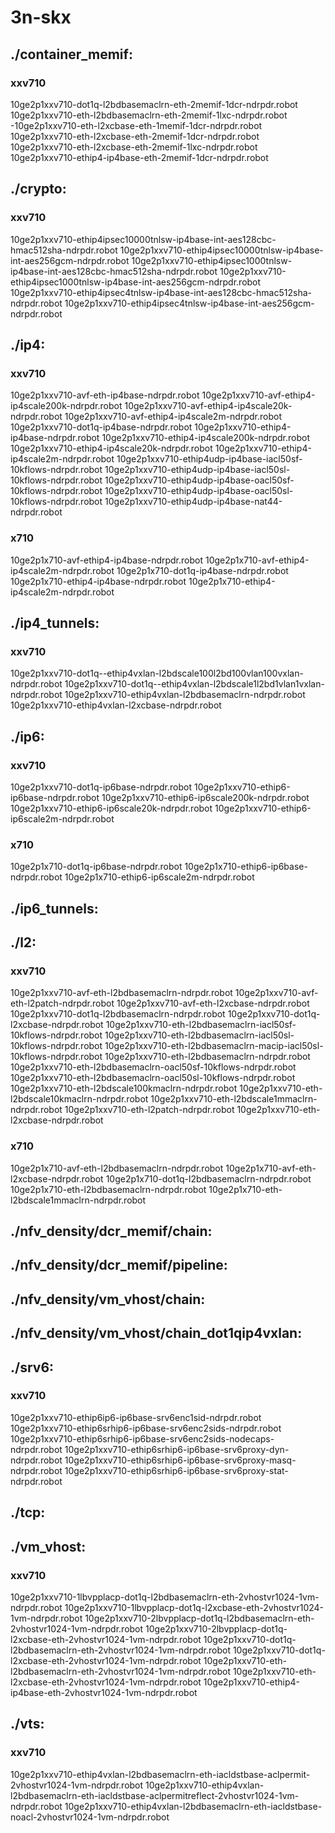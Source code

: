 # 3n-skx
## ./container_memif:
### xxv710
10ge2p1xxv710-dot1q-l2bdbasemaclrn-eth-2memif-1dcr-ndrpdr.robot
10ge2p1xxv710-eth-l2bdbasemaclrn-eth-2memif-1lxc-ndrpdr.robot
-10ge2p1xxv710-eth-l2xcbase-eth-1memif-1dcr-ndrpdr.robot
10ge2p1xxv710-eth-l2xcbase-eth-2memif-1dcr-ndrpdr.robot
10ge2p1xxv710-eth-l2xcbase-eth-2memif-1lxc-ndrpdr.robot
10ge2p1xxv710-ethip4-ip4base-eth-2memif-1dcr-ndrpdr.robot
## ./crypto:
### xxv710
10ge2p1xxv710-ethip4ipsec10000tnlsw-ip4base-int-aes128cbc-hmac512sha-ndrpdr.robot
10ge2p1xxv710-ethip4ipsec10000tnlsw-ip4base-int-aes256gcm-ndrpdr.robot
10ge2p1xxv710-ethip4ipsec1000tnlsw-ip4base-int-aes128cbc-hmac512sha-ndrpdr.robot
10ge2p1xxv710-ethip4ipsec1000tnlsw-ip4base-int-aes256gcm-ndrpdr.robot
10ge2p1xxv710-ethip4ipsec4tnlsw-ip4base-int-aes128cbc-hmac512sha-ndrpdr.robot
10ge2p1xxv710-ethip4ipsec4tnlsw-ip4base-int-aes256gcm-ndrpdr.robot
## ./ip4:
### xxv710
10ge2p1xxv710-avf-eth-ip4base-ndrpdr.robot
10ge2p1xxv710-avf-ethip4-ip4scale200k-ndrpdr.robot
10ge2p1xxv710-avf-ethip4-ip4scale20k-ndrpdr.robot
10ge2p1xxv710-avf-ethip4-ip4scale2m-ndrpdr.robot
10ge2p1xxv710-dot1q-ip4base-ndrpdr.robot
10ge2p1xxv710-ethip4-ip4base-ndrpdr.robot
10ge2p1xxv710-ethip4-ip4scale200k-ndrpdr.robot
10ge2p1xxv710-ethip4-ip4scale20k-ndrpdr.robot
10ge2p1xxv710-ethip4-ip4scale2m-ndrpdr.robot
10ge2p1xxv710-ethip4udp-ip4base-iacl50sf-10kflows-ndrpdr.robot
10ge2p1xxv710-ethip4udp-ip4base-iacl50sl-10kflows-ndrpdr.robot
10ge2p1xxv710-ethip4udp-ip4base-oacl50sf-10kflows-ndrpdr.robot
10ge2p1xxv710-ethip4udp-ip4base-oacl50sl-10kflows-ndrpdr.robot
10ge2p1xxv710-ethip4udp-ip4base-nat44-ndrpdr.robot
### x710
10ge2p1x710-avf-ethip4-ip4base-ndrpdr.robot
10ge2p1x710-avf-ethip4-ip4scale2m-ndrpdr.robot
10ge2p1x710-dot1q-ip4base-ndrpdr.robot
10ge2p1x710-ethip4-ip4base-ndrpdr.robot
10ge2p1x710-ethip4-ip4scale2m-ndrpdr.robot
## ./ip4_tunnels:
### xxv710
10ge2p1xxv710-dot1q--ethip4vxlan-l2bdscale100l2bd100vlan100vxlan-ndrpdr.robot
10ge2p1xxv710-dot1q--ethip4vxlan-l2bdscale1l2bd1vlan1vxlan-ndrpdr.robot
10ge2p1xxv710-ethip4vxlan-l2bdbasemaclrn-ndrpdr.robot
10ge2p1xxv710-ethip4vxlan-l2xcbase-ndrpdr.robot
## ./ip6:
### xxv710
10ge2p1xxv710-dot1q-ip6base-ndrpdr.robot
10ge2p1xxv710-ethip6-ip6base-ndrpdr.robot
10ge2p1xxv710-ethip6-ip6scale200k-ndrpdr.robot
10ge2p1xxv710-ethip6-ip6scale20k-ndrpdr.robot
10ge2p1xxv710-ethip6-ip6scale2m-ndrpdr.robot
### x710
10ge2p1x710-dot1q-ip6base-ndrpdr.robot
10ge2p1x710-ethip6-ip6base-ndrpdr.robot
10ge2p1x710-ethip6-ip6scale2m-ndrpdr.robot
## ./ip6_tunnels:
## ./l2:
### xxv710
10ge2p1xxv710-avf-eth-l2bdbasemaclrn-ndrpdr.robot
10ge2p1xxv710-avf-eth-l2patch-ndrpdr.robot
10ge2p1xxv710-avf-eth-l2xcbase-ndrpdr.robot
10ge2p1xxv710-dot1q-l2bdbasemaclrn-ndrpdr.robot
10ge2p1xxv710-dot1q-l2xcbase-ndrpdr.robot
10ge2p1xxv710-eth-l2bdbasemaclrn-iacl50sf-10kflows-ndrpdr.robot
10ge2p1xxv710-eth-l2bdbasemaclrn-iacl50sl-10kflows-ndrpdr.robot
10ge2p1xxv710-eth-l2bdbasemaclrn-macip-iacl50sl-10kflows-ndrpdr.robot
10ge2p1xxv710-eth-l2bdbasemaclrn-ndrpdr.robot
10ge2p1xxv710-eth-l2bdbasemaclrn-oacl50sf-10kflows-ndrpdr.robot
10ge2p1xxv710-eth-l2bdbasemaclrn-oacl50sl-10kflows-ndrpdr.robot
10ge2p1xxv710-eth-l2bdscale100kmaclrn-ndrpdr.robot
10ge2p1xxv710-eth-l2bdscale10kmaclrn-ndrpdr.robot
10ge2p1xxv710-eth-l2bdscale1mmaclrn-ndrpdr.robot
10ge2p1xxv710-eth-l2patch-ndrpdr.robot
10ge2p1xxv710-eth-l2xcbase-ndrpdr.robot
### x710
10ge2p1x710-avf-eth-l2bdbasemaclrn-ndrpdr.robot
10ge2p1x710-avf-eth-l2xcbase-ndrpdr.robot
10ge2p1x710-dot1q-l2bdbasemaclrn-ndrpdr.robot
10ge2p1x710-eth-l2bdbasemaclrn-ndrpdr.robot
10ge2p1x710-eth-l2bdscale1mmaclrn-ndrpdr.robot
## ./nfv_density/dcr_memif/chain:
## ./nfv_density/dcr_memif/pipeline:
## ./nfv_density/vm_vhost/chain:
## ./nfv_density/vm_vhost/chain_dot1qip4vxlan:
## ./srv6:
### xxv710
10ge2p1xxv710-ethip6ip6-ip6base-srv6enc1sid-ndrpdr.robot
10ge2p1xxv710-ethip6srhip6-ip6base-srv6enc2sids-ndrpdr.robot
10ge2p1xxv710-ethip6srhip6-ip6base-srv6enc2sids-nodecaps-ndrpdr.robot
10ge2p1xxv710-ethip6srhip6-ip6base-srv6proxy-dyn-ndrpdr.robot
10ge2p1xxv710-ethip6srhip6-ip6base-srv6proxy-masq-ndrpdr.robot
10ge2p1xxv710-ethip6srhip6-ip6base-srv6proxy-stat-ndrpdr.robot
## ./tcp:
## ./vm_vhost:
### xxv710
10ge2p1xxv710-1lbvpplacp-dot1q-l2bdbasemaclrn-eth-2vhostvr1024-1vm-ndrpdr.robot
10ge2p1xxv710-1lbvpplacp-dot1q-l2xcbase-eth-2vhostvr1024-1vm-ndrpdr.robot
10ge2p1xxv710-2lbvpplacp-dot1q-l2bdbasemaclrn-eth-2vhostvr1024-1vm-ndrpdr.robot
10ge2p1xxv710-2lbvpplacp-dot1q-l2xcbase-eth-2vhostvr1024-1vm-ndrpdr.robot
10ge2p1xxv710-dot1q-l2bdbasemaclrn-eth-2vhostvr1024-1vm-ndrpdr.robot
10ge2p1xxv710-dot1q-l2xcbase-eth-2vhostvr1024-1vm-ndrpdr.robot
10ge2p1xxv710-eth-l2bdbasemaclrn-eth-2vhostvr1024-1vm-ndrpdr.robot
10ge2p1xxv710-eth-l2xcbase-eth-2vhostvr1024-1vm-ndrpdr.robot
10ge2p1xxv710-ethip4-ip4base-eth-2vhostvr1024-1vm-ndrpdr.robot
## ./vts:
### xxv710
10ge2p1xxv710-ethip4vxlan-l2bdbasemaclrn-eth-iacldstbase-aclpermit-2vhostvr1024-1vm-ndrpdr.robot
10ge2p1xxv710-ethip4vxlan-l2bdbasemaclrn-eth-iacldstbase-aclpermitreflect-2vhostvr1024-1vm-ndrpdr.robot
10ge2p1xxv710-ethip4vxlan-l2bdbasemaclrn-eth-iacldstbase-noacl-2vhostvr1024-1vm-ndrpdr.robot